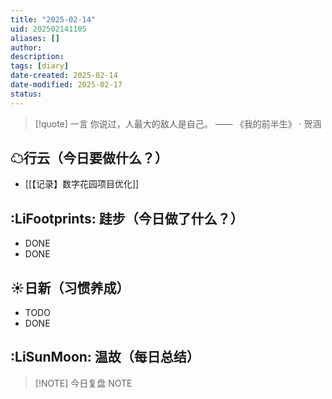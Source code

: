 ```yaml
---
title: "2025-02-14"
uid: 202502141105
aliases: []
author: 
description: 
tags: [diary]
date-created: 2025-02-14
date-modified: 2025-02-17
status: 
---
```


> [!quote] 一言
 你说过，人最大的敌人是自己。 —— 《我的前半生》 · 贺涵

## ☁行云（今日要做什么？）

- [[【记录】数字花园项目优化]]

## :LiFootprints: 跬步（今日做了什么？）

- DONE
- DONE

## ☀日新（习惯养成）

- TODO
- DONE

## :LiSunMoon: 温故（每日总结）

> [!NOTE] 今日复盘
> NOTE
